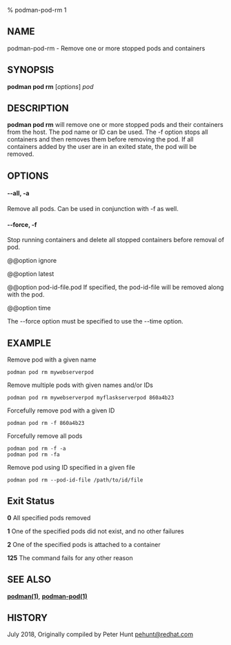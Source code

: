 % podman-pod-rm 1

## NAME

podman\-pod\-rm - Remove one or more stopped pods and containers

## SYNOPSIS

**podman pod rm** [*options*] _pod_

## DESCRIPTION

**podman pod rm** will remove one or more stopped pods and their containers from the host. The pod name or ID can be used. The \-f option stops all containers and then removes them before removing the pod. If all containers added by the user are in an exited state, the pod will be removed.

## OPTIONS

#### **--all**, **-a**

Remove all pods. Can be used in conjunction with \-f as well.

#### **--force**, **-f**

Stop running containers and delete all stopped containers before removal of pod.

@@option ignore

@@option latest

@@option pod-id-file.pod
If specified, the pod-id-file will be removed along with the pod.

@@option time

The --force option must be specified to use the --time option.

## EXAMPLE

Remove pod with a given name

```
podman pod rm mywebserverpod
```

Remove multiple pods with given names and/or IDs

```
podman pod rm mywebserverpod myflaskserverpod 860a4b23
```

Forcefully remove pod with a given ID

```
podman pod rm -f 860a4b23
```

Forcefully remove all pods

```
podman pod rm -f -a
podman pod rm -fa
```

Remove pod using ID specified in a given file

```
podman pod rm --pod-id-file /path/to/id/file
```

## Exit Status

**0** All specified pods removed

**1** One of the specified pods did not exist, and no other failures

**2** One of the specified pods is attached to a container

**125** The command fails for any other reason

## SEE ALSO

**[podman(1)](commands/podman.md)**, **[podman-pod(1)](commands/podman-pod/podman-pod.md)**

## HISTORY

July 2018, Originally compiled by Peter Hunt <pehunt@redhat.com>
